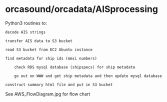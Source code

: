 # orcasound/orcadata/AISprocessing

Python3 routines to:
 
	decode AIS strings

	transfer AIS data to S3 bucket

	read S3 bucket from EC2 Ubuntu instance

	find metadata for ship ids (mmsi numbers)

		check RDS mysql database (shipspecs) for ship metadata

		go out on WWW and get ship metadata and then update mysql database

	construct summary html file and put in S3 bucket

See AWS_FlowDiagram.jpg for flow chart
